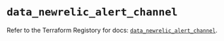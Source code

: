 # `data_newrelic_alert_channel`

Refer to the Terraform Registory for docs: [`data_newrelic_alert_channel`](https://www.terraform.io/docs/providers/newrelic/d/alert_channel).
